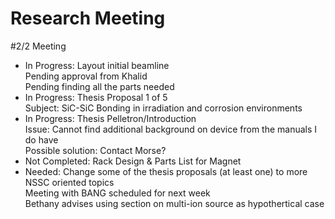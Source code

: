 # Research Meeting

#2/2 Meeting

* In Progress: Layout initial beamline <br/>
  Pending approval from Khalid<br/>
  Pending finding all the parts needed<br/>
* In Progress: Thesis Proposal 1 of 5 <br/>
  Subject: SiC-SiC Bonding in irradiation and corrosion environments <br/>
* In Progress: Thesis Pelletron/Introduction <br/>
  Issue: Cannot find additional  background on device from the manuals I do have <br/>
    Possible solution: Contact Morse? <br/>
* Not Completed: Rack Design & Parts List for Magnet<br/>
* Needed: Change some of the thesis proposals (at least one) to more NSSC oriented topics<br/>
  Meeting with BANG scheduled for next week<br/>
  Bethany advises using section on multi-ion source as hypothertical case<br/>
  
